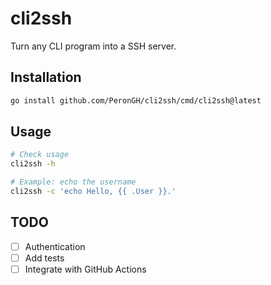 # cli2ssh

Turn any CLI program into a SSH server.

## Installation

```bash
go install github.com/PeronGH/cli2ssh/cmd/cli2ssh@latest
```

## Usage

```bash
# Check usage
cli2ssh -h

# Example: echo the username
cli2ssh -c 'echo Hello, {{ .User }}.'
```

## TODO

- [ ] Authentication
- [ ] Add tests
- [ ] Integrate with GitHub Actions
